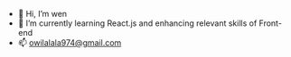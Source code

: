 - 👋 Hi, I’m wen
- 🌱 I’m currently learning React.js and enhancing relevant skills of Front-end 
- 📫 owilalala974@gmail.com

<!---
youjenwen/youjenwen is a ✨ special ✨ repository because its `README.md` (this file) appears on your GitHub profile.
You can click the Preview link to take a look at your changes.
--->
